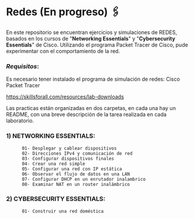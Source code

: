 # **Redes (En progreso)** 🖇️

En este repositorio se encuentran ejercicios y simulaciones de REDES, basados en los cursos de "**Networking Essentials**"
y "**Cybersecurity Essentials**" de Cisco. 
Utilizando el programa Packet Tracer de Cisco, pude experimentar con el comportamiento de la red.

### _Requisitos_:
Es necesario tener instalado el programa de simulación de redes: Cisco Packet Tracer

https://skillsforall.com/resources/lab-downloads



Las practicas están organizadas en dos carpetas, en cada una hay un README, con una breve descripción de la tarea 
realizada en cada laboratorio.

###  1) NETWORKING ESSENTIALS:
          01- Desplegar y cablear dispositivos
          02- Direcciones IPv4 y comunicación de red
          03- Configurar dispositivos finales
          04- Crear una red simple
          05- Configurar una red con IP estática
          06- Observar el flujo de datos en una LAN
          07- Configurar DHCP en un enrutador inalambrico
          08- Examinar NAT en un router inalámbrico

        
###  2) CYBERSECURITY ESSENTIALS:
          01- Construir una red doméstica

